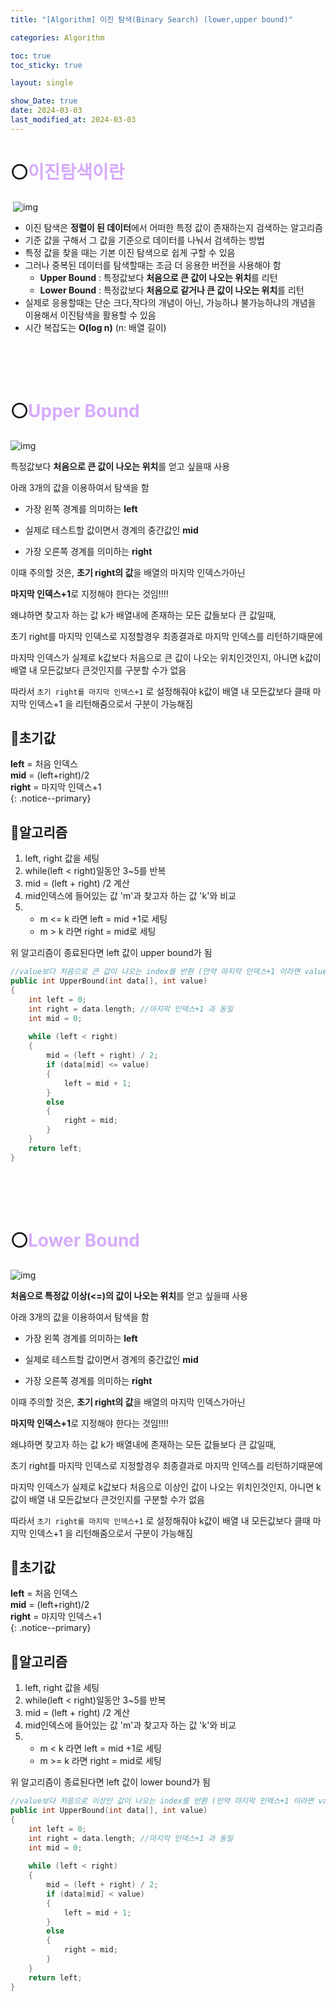 ```yaml
---
title: "[Algorithm] 이진 탐색(Binary Search) (lower,upper bound)"

categories: Algorithm

toc: true
toc_sticky: true

layout: single

show_Date: true
date: 2024-03-03
last_modified_at: 2024-03-03
---
```


# ⚪<span style="color: #D6ABFA;">이진탐색이란</span>

​	![img](../../assets/images/2024-03-03-BinarySearchUpperLowerBound/img.png)

- 이진 탐색은 **정렬이 된 데이터**에서 어떠한 특정 값이 존재하는지 검색하는 알고리즘
- 기준 값을 구해서 그 값을 기준으로 데이터를 나눠서 검색하는 방법
- 특정 값을 찾을 때는 기본 이진 탐색으로 쉽게 구할 수 있음
- 그러나 중복된 데이터를 탐색할때는 조금 더 응용한 버전을 사용해야 함
  - **Upper Bound** : 특정값보다 **처음으로 큰 값이 나오는 위치**를 리턴
  - **Lower Bound** : 특정값보다 **처음으로 같거나 큰 값이 나오는 위치**를 리턴
- 실제로 응용할때는 단순 크다,작다의 개념이 아닌, 가능하냐 불가능하냐의 개념을 이용해서 이진탐색을 활용할 수 있음
- 시간 복잡도는 **O(log n)**  (n: 배열 길이)

<br>

<br>

<br>

# ⚪<span style="color: #D6ABFA;">Upper Bound</span>

![img](../../assets/images/2024-03-03-BinarySearchUpperLowerBound/img.png)

특정값보다 **처음으로 큰 값이 나오는 위치**를 얻고 싶을때 사용

아래 3개의 값을 이용하여서 탐색을 함

- 가장 왼쪽 경계를 의미하는 **left**

- 실제로 테스트할 값이면서 경계의 중간값인 **mid**

- 가장 오른쪽 경계를 의미하는 **right**

이때 주의할 것은, **초기 right의 값**을 배열의 마지막 인덱스가아닌

**마지막 인덱스+1**로 지정해야 한다는 것임!!!!

왜냐하면 찾고자 하는 값 k가 배열내에 존재하는 모든 값들보다 큰 값일때,

초기 right를 마지막 인덱스로 지정할경우 최종결과로 마지막 인덱스를 리턴하기때문에

마지막 인덱스가 실제로 k값보다 처음으로 큰 값이 나오는 위치인것인지, 아니면 k값이 배열 내 모든값보다 큰것인지를 구분할 수가 없음

따라서 ```초기 right를 마지막 인덱스+1``` 로 설정해줘야 k값이 배열 내 모든값보다 클때 마지막 인덱스+1 을 리턴해줌으로서 구분이 가능해짐

## 🔹초기값


**left** = 처음 인덱스  
**mid** = (left+right)/2  
**right** = 마지막 인덱스+1  
{: .notice--primary}

## 🔹알고리즘

1. left, right 값을 세팅
2. while(left < right)일동안 3~5를 반복
3. mid = (left + right) /2 계산
4. mid인덱스에 들어있는 값 'm'과 찾고자 하는 값 'k'와 비교
5. - m <= k 라면 left = mid +1로 세팅
   - m > k 라면 right = mid로 세팅

위 알고리즘이 종료된다면 left 값이 upper bound가 됨

```c++
//value보다 처음으로 큰 값이 나오는 index를 반환 (만약 마지막 인덱스+1 이라면 value보다 큰 값이 없다는 것)
public int UpperBound(int data[], int value) 
{
    int left = 0;
    int right = data.length; //마지막 인덱스+1 과 동일
    int mid = 0;
    
    while (left < right) 
    {
        mid = (left + right) / 2;
        if (data[mid] <= value) 
        {
            left = mid + 1;
        } 
        else 
        {
            right = mid;
        }
    }
    return left;
}
```

<br>

<br>

<br>

# ⚪<span style="color: #D6ABFA;">Lower Bound</span>

![img](../../assets/images/2024-03-03-BinarySearchUpperLowerBound/img.png)

 **처음으로 특정값 이상(<=)의 값이 나오는 위치**를 얻고 싶을때 사용

아래 3개의 값을 이용하여서 탐색을 함

- 가장 왼쪽 경계를 의미하는 **left**

- 실제로 테스트할 값이면서 경계의 중간값인 **mid**

- 가장 오른쪽 경계를 의미하는 **right**

이때 주의할 것은, **초기 right의 값**을 배열의 마지막 인덱스가아닌

**마지막 인덱스+1**로 지정해야 한다는 것임!!!!

왜냐하면 찾고자 하는 값 k가 배열내에 존재하는 모든 값들보다 큰 값일때,

초기 right를 마지막 인덱스로 지정할경우 최종결과로 마지막 인덱스를 리턴하기때문에

마지막 인덱스가 실제로 k값보다 처음으로 이상인 값이 나오는 위치인것인지, 아니면 k값이 배열 내 모든값보다 큰것인지를 구분할 수가 없음

따라서 ```초기 right를 마지막 인덱스+1``` 로 설정해줘야 k값이 배열 내 모든값보다 클때 마지막 인덱스+1 을 리턴해줌으로서 구분이 가능해짐

## 🔹초기값

**left** = 처음 인덱스  
**mid** = (left+right)/2  
**right** = 마지막 인덱스+1  
{: .notice--primary}

## 🔹알고리즘

1. left, right 값을 세팅
2. while(left < right)일동안 3~5를 반복
3. mid = (left + right) /2 계산
4. mid인덱스에 들어있는 값 'm'과 찾고자 하는 값 'k'와 비교
5. - m < k 라면 left = mid +1로 세팅
   - m >= k 라면 right = mid로 세팅

위 알고리즘이 종료된다면 left 값이 lower bound가 됨

```c++
//value보다 처음으로 이상인 값이 나오는 index를 반환 (만약 마지막 인덱스+1 이라면 value이상인 값이 없다는 것)
public int UpperBound(int data[], int value) 
{
    int left = 0;
    int right = data.length; //마지막 인덱스+1 과 동일
    int mid = 0;
    
    while (left < right) 
    {
        mid = (left + right) / 2;
        if (data[mid] < value) 
        {
            left = mid + 1;
        } 
        else 
        {
            right = mid;
        }
    }
    return left;
}
```

